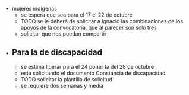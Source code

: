 - mujeres indigenas
	- se espera que sea para el 17 el 22 de octubre
	- TODO se le deberá de solicitar a ignacio las combinaciones de los apoyos de la convocatoria, que al parecer son sólo tres
	- solicitar que nos puedan compartir
- Para la de discapacidad
	-
	- se estima liberar para el 24 poner la del 28 de octubre
	- está solicitando el documento Constancia de discapacidad
	- TODO solicitar la plantilla de solicitud
	- se requiere dos semanas y media